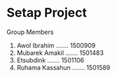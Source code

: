 # Setap Project
Group Members 
1. Awol Ibrahim      .......     1500909
2. Mubarek Amakil    .......     1501483
3. Etsubdink         .......     1501106
4. Ruhama Kassahun   .......     1501589



